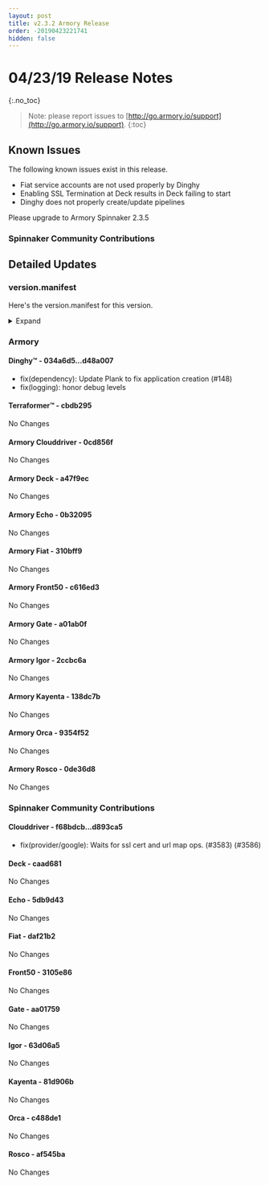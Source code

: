 ```yaml
---
layout: post
title: v2.3.2 Armory Release
order: -20190423221741
hidden: false
---
```


# 04/23/19 Release Notes
{:.no_toc}

> Note: please report issues to [http://go.armory.io/support](http://go.armory.io/support).
{:toc}


## Known Issues
The following known issues exist in this release. 
- Fiat service accounts are not used properly by Dinghy
- Enabling SSL Termination at Deck results in Deck failing to start
- Dinghy does not properly create/update pipelines

Please upgrade to Armory Spinnaker 2.3.5

###  Spinnaker Community Contributions
## Detailed Updates

### version.manifest
Here's the version.manifest for this version.
<details><summary>Expand</summary>
<pre class="highlight">
<code>export jenkins_build_number=376
export packager_version=aed990e
export oss_release_type=stable
export armoryspinnaker_version=2.3.2-rc376
export armoryspinnaker_version_manifest_url=https://s3-us-west-2.amazonaws.com/armory-web/install/release/armoryspinnaker-v2.3.2-rc376-version.manifest
export deck_version=2.7.7-caad681-stable7
export deck_armory_version=2.7.7-a47f9ec-caad681-rc27
export kork_version=3.8.1-5814b41-stable139
export igor_version=1.1.1-63d06a5-stable154
export igor_armory_version=1.1.1-2ccbc6a-63d06a5-rc155
export front50_armory_version=0.15.2-c616ed3-3105e86-rc85
export front50_version=0.15.2-3105e86-stable85
export clouddriver_version=4.3.9-d893ca5-stable157
export clouddriver_armory_version=4.3.9-0cd856f-d893ca5-rc156
export spinnaker_monitoring_version=0.11.2-232c84a-rc5
export echo_version=2.3.1-5db9d43-stable156
export echo_armory_version=2.3.1-0b32095-5db9d43-rc111
export kayenta_armory_version=0.6.1-138dc7b-81d906b-rc151
export kayenta_version=0.6.1-81d906b-stable153
export dinghy_version=0.0.2-d48a007-rc38
export rosco_armory_version=0.10.0-0de36d8-af545ba-rc151
export rosco_version=0.10.0-af545ba-stable153
export gate_armory_version=1.5.3-a01ab0f-aa01759-rc157
export gate_version=1.5.3-aa01759-stable156
export terraformer_version=0.0.1-cbdb295-rc8
export orca_version=2.4.2-c488de1-stable154
export orca_armory_version=2.4.2-9354f52-c488de1-rc154
export fiat_armory_version=1.3.2-310bff9-daf21b2-rc154
export fiat_version=1.3.2-daf21b2-stable154</code>
</pre>
</details>


### Armory
#### Dinghy&trade; - 034a6d5...d48a007
 - fix(dependency): Update Plank to fix application creation (#148)
 - fix(logging): honor debug levels

#### Terraformer&trade; - cbdb295
No Changes

#### Armory Clouddriver  - 0cd856f
No Changes

#### Armory Deck  - a47f9ec
No Changes

#### Armory Echo  - 0b32095
No Changes

#### Armory Fiat  - 310bff9
No Changes

#### Armory Front50  - c616ed3
No Changes

#### Armory Gate  - a01ab0f
No Changes

#### Armory Igor  - 2ccbc6a
No Changes

#### Armory Kayenta  - 138dc7b
No Changes

#### Armory Orca  - 9354f52
No Changes

#### Armory Rosco  - 0de36d8
No Changes

###  Spinnaker Community Contributions

#### Clouddriver  - f68bdcb...d893ca5
 - fix(provider/google): Waits for ssl cert and url map ops. (#3583) (#3586)

#### Deck  - caad681
No Changes

#### Echo  - 5db9d43
No Changes

#### Fiat  - daf21b2
No Changes

#### Front50  - 3105e86
No Changes

#### Gate  - aa01759
No Changes

#### Igor  - 63d06a5
No Changes

#### Kayenta  - 81d906b
No Changes

#### Orca  - c488de1
No Changes

#### Rosco  - af545ba
No Changes
